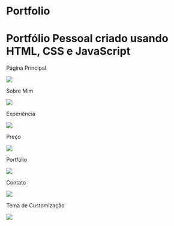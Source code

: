 # Portfolio
<h1>Portfólio Pessoal criado usando HTML, CSS e JavaScript</h1>
<p>Página Principal</p>
<img src='https://user-images.githubusercontent.com/81441901/205505166-21e53c42-e122-4f3f-87a4-cd51d268baa3.png'>
<p>Sobre Mim</p>
<img src='https://user-images.githubusercontent.com/81441901/205505269-45b339e1-7f75-4e83-879c-4427311a7f58.png'>
<p>Experiência</p>
<img src='https://user-images.githubusercontent.com/81441901/205505310-5443f7d2-4c54-4373-a35c-771b63d0605c.png'>
<p>Preço</p>
<img src='https://user-images.githubusercontent.com/81441901/205505352-48335160-689a-4680-96d6-3ce35b0579a8.png'>
<p>Portfólio</p>
<img src='https://user-images.githubusercontent.com/81441901/205505379-788ffbab-c5b6-4fd8-8d28-4327efa2a67b.png'>
<p>Contato</p>
<img src='https://user-images.githubusercontent.com/81441901/205505400-03a98c48-c83d-4ee4-893f-819de468f64f.png'>
<p>Tema de Customização</p>
<img src='https://user-images.githubusercontent.com/81441901/205505557-78379260-dcef-447f-bb0d-e79f0899a6c9.png'>
